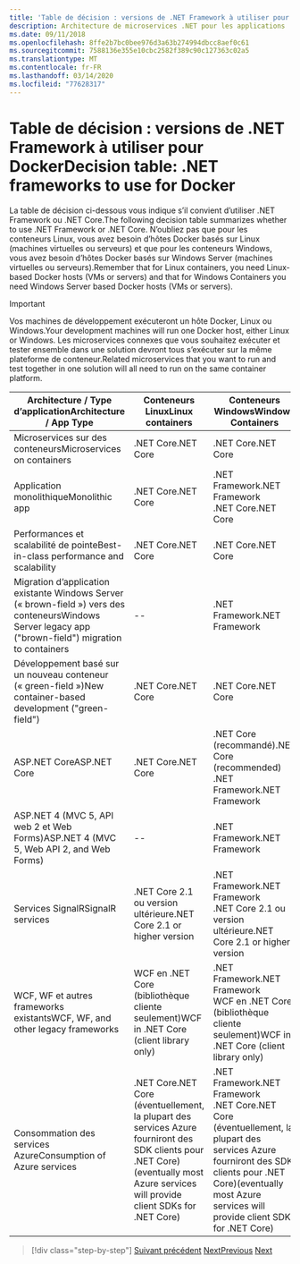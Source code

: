 ```yaml
---
title: 'Table de décision : versions de .NET Framework à utiliser pour Docker'
description: Architecture de microservices .NET pour les applications .NET en conteneur | Table de décision, versions de .NET Framework à utiliser pour Docker
ms.date: 09/11/2018
ms.openlocfilehash: 8ffe2b7bc0bee976d3a63b274994dbcc8aef0c61
ms.sourcegitcommit: 7588136e355e10cbc2582f389c90c127363c02a5
ms.translationtype: MT
ms.contentlocale: fr-FR
ms.lasthandoff: 03/14/2020
ms.locfileid: "77628317"
---
```

# <a name="decision-table-net-frameworks-to-use-for-docker"></a><span data-ttu-id="58919-104">Table de décision : versions de .NET Framework à utiliser pour Docker</span><span class="sxs-lookup"><span data-stu-id="58919-104">Decision table: .NET frameworks to use for Docker</span></span>

<span data-ttu-id="58919-105">La table de décision ci-dessous vous indique s’il convient d’utiliser .NET Framework ou .NET Core.</span><span class="sxs-lookup"><span data-stu-id="58919-105">The following decision table summarizes whether to use .NET Framework or .NET Core.</span></span> <span data-ttu-id="58919-106">N’oubliez pas que pour les conteneurs Linux, vous avez besoin d’hôtes Docker basés sur Linux (machines virtuelles ou serveurs) et que pour les conteneurs Windows, vous avez besoin d’hôtes Docker basés sur Windows Server (machines virtuelles ou serveurs).</span><span class="sxs-lookup"><span data-stu-id="58919-106">Remember that for Linux containers, you need Linux-based Docker hosts (VMs or servers) and that for Windows Containers you need Windows Server based Docker hosts (VMs or servers).</span></span>

> [!IMPORTANT]
> <span data-ttu-id="58919-107">Vos machines de développement exécuteront un hôte Docker, Linux ou Windows.</span><span class="sxs-lookup"><span data-stu-id="58919-107">Your development machines will run one Docker host, either Linux or Windows.</span></span> <span data-ttu-id="58919-108">Les microservices connexes que vous souhaitez exécuter et tester ensemble dans une solution devront tous s’exécuter sur la même plateforme de conteneur.</span><span class="sxs-lookup"><span data-stu-id="58919-108">Related microservices that you want to run and test together in one solution will all need to run on the same container platform.</span></span>

| <span data-ttu-id="58919-109">Architecture / Type d’application</span><span class="sxs-lookup"><span data-stu-id="58919-109">Architecture / App Type</span></span> | <span data-ttu-id="58919-110">Conteneurs Linux</span><span class="sxs-lookup"><span data-stu-id="58919-110">Linux containers</span></span> | <span data-ttu-id="58919-111">Conteneurs Windows</span><span class="sxs-lookup"><span data-stu-id="58919-111">Windows Containers</span></span> |
|-------------------------|------------------|--------------------|
| <span data-ttu-id="58919-112">Microservices sur des conteneurs</span><span class="sxs-lookup"><span data-stu-id="58919-112">Microservices on containers</span></span> | <span data-ttu-id="58919-113">.NET Core</span><span class="sxs-lookup"><span data-stu-id="58919-113">.NET Core</span></span> | <span data-ttu-id="58919-114">.NET Core</span><span class="sxs-lookup"><span data-stu-id="58919-114">.NET Core</span></span> |
| <span data-ttu-id="58919-115">Application monolithique</span><span class="sxs-lookup"><span data-stu-id="58919-115">Monolithic app</span></span> | <span data-ttu-id="58919-116">.NET Core</span><span class="sxs-lookup"><span data-stu-id="58919-116">.NET Core</span></span> | <span data-ttu-id="58919-117">.NET Framework</span><span class="sxs-lookup"><span data-stu-id="58919-117">.NET Framework</span></span> <br/> <span data-ttu-id="58919-118">.NET Core</span><span class="sxs-lookup"><span data-stu-id="58919-118">.NET Core</span></span> |
| <span data-ttu-id="58919-119">Performances et scalabilité de pointe</span><span class="sxs-lookup"><span data-stu-id="58919-119">Best-in-class performance and scalability</span></span> | <span data-ttu-id="58919-120">.NET Core</span><span class="sxs-lookup"><span data-stu-id="58919-120">.NET Core</span></span> | <span data-ttu-id="58919-121">.NET Core</span><span class="sxs-lookup"><span data-stu-id="58919-121">.NET Core</span></span> |
| <span data-ttu-id="58919-122">Migration d’application existante Windows Server (« brown-field ») vers des conteneurs</span><span class="sxs-lookup"><span data-stu-id="58919-122">Windows Server legacy app ("brown-field") migration to containers</span></span> | -- | <span data-ttu-id="58919-123">.NET Framework</span><span class="sxs-lookup"><span data-stu-id="58919-123">.NET Framework</span></span> |
| <span data-ttu-id="58919-124">Développement basé sur un nouveau conteneur (« green-field »)</span><span class="sxs-lookup"><span data-stu-id="58919-124">New container-based development ("green-field")</span></span> | <span data-ttu-id="58919-125">.NET Core</span><span class="sxs-lookup"><span data-stu-id="58919-125">.NET Core</span></span> | <span data-ttu-id="58919-126">.NET Core</span><span class="sxs-lookup"><span data-stu-id="58919-126">.NET Core</span></span> |
| <span data-ttu-id="58919-127">ASP.NET Core</span><span class="sxs-lookup"><span data-stu-id="58919-127">ASP.NET Core</span></span> | <span data-ttu-id="58919-128">.NET Core</span><span class="sxs-lookup"><span data-stu-id="58919-128">.NET Core</span></span> | <span data-ttu-id="58919-129">.NET Core (recommandé)</span><span class="sxs-lookup"><span data-stu-id="58919-129">.NET Core (recommended)</span></span> <br/> <span data-ttu-id="58919-130">.NET Framework</span><span class="sxs-lookup"><span data-stu-id="58919-130">.NET Framework</span></span> |
| <span data-ttu-id="58919-131">ASP.NET 4 (MVC 5, API web 2 et Web Forms)</span><span class="sxs-lookup"><span data-stu-id="58919-131">ASP.NET 4 (MVC 5, Web API 2, and Web Forms)</span></span> | -- | <span data-ttu-id="58919-132">.NET Framework</span><span class="sxs-lookup"><span data-stu-id="58919-132">.NET Framework</span></span> |
| <span data-ttu-id="58919-133">Services SignalR</span><span class="sxs-lookup"><span data-stu-id="58919-133">SignalR services</span></span> | <span data-ttu-id="58919-134">.NET Core 2.1 ou version ultérieure</span><span class="sxs-lookup"><span data-stu-id="58919-134">.NET Core 2.1 or higher version</span></span> | <span data-ttu-id="58919-135">.NET Framework</span><span class="sxs-lookup"><span data-stu-id="58919-135">.NET Framework</span></span> <br/> <span data-ttu-id="58919-136">.NET Core 2.1 ou version ultérieure</span><span class="sxs-lookup"><span data-stu-id="58919-136">.NET Core 2.1 or higher version</span></span> |
| <span data-ttu-id="58919-137">WCF, WF et autres frameworks existants</span><span class="sxs-lookup"><span data-stu-id="58919-137">WCF, WF, and other legacy frameworks</span></span> | <span data-ttu-id="58919-138">WCF en .NET Core (bibliothèque cliente seulement)</span><span class="sxs-lookup"><span data-stu-id="58919-138">WCF in .NET Core (client library only)</span></span> | <span data-ttu-id="58919-139">.NET Framework</span><span class="sxs-lookup"><span data-stu-id="58919-139">.NET Framework</span></span> <br/> <span data-ttu-id="58919-140">WCF en .NET Core (bibliothèque cliente seulement)</span><span class="sxs-lookup"><span data-stu-id="58919-140">WCF in .NET Core (client library only)</span></span> |
| <span data-ttu-id="58919-141">Consommation des services Azure</span><span class="sxs-lookup"><span data-stu-id="58919-141">Consumption of Azure services</span></span> | <span data-ttu-id="58919-142">.NET Core</span><span class="sxs-lookup"><span data-stu-id="58919-142">.NET Core</span></span> <br/> <span data-ttu-id="58919-143">(éventuellement, la plupart des services Azure fourniront des SDK clients pour .NET Core)</span><span class="sxs-lookup"><span data-stu-id="58919-143">(eventually most Azure services will provide client SDKs for .NET Core)</span></span> | <span data-ttu-id="58919-144">.NET Framework</span><span class="sxs-lookup"><span data-stu-id="58919-144">.NET Framework</span></span> <br/> <span data-ttu-id="58919-145">.NET Core</span><span class="sxs-lookup"><span data-stu-id="58919-145">.NET Core</span></span> <br/> <span data-ttu-id="58919-146">(éventuellement, la plupart des services Azure fourniront des SDK clients pour .NET Core)</span><span class="sxs-lookup"><span data-stu-id="58919-146">(eventually most Azure services will provide client SDKs for .NET Core)</span></span> |

>[!div class="step-by-step"]
><span data-ttu-id="58919-147">[Suivant précédent](net-framework-container-scenarios.md)
>[Next](net-container-os-targets.md)</span><span class="sxs-lookup"><span data-stu-id="58919-147">[Previous](net-framework-container-scenarios.md)
[Next](net-container-os-targets.md)</span></span>
